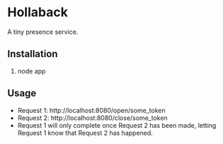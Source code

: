 # Hollaback

A tiny presence service.

## Installation
  1. node app

## Usage
  * Request 1: http://localhost:8080/open/some_token
  * Request 2: http://localhost:8080/close/some_token
  * Request 1 will only complete once Request 2 has been made, letting Request 1 know that Request 2 has happened.
